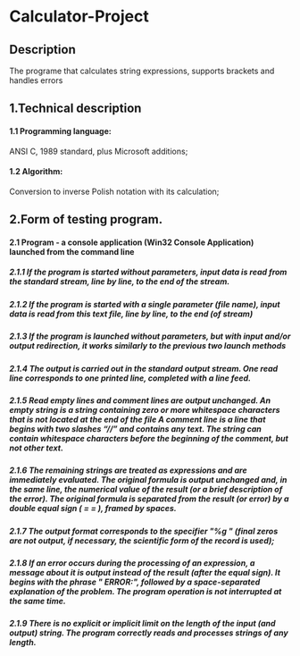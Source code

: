 # Calculator-Project

Description
-----------

The programe that calculates string expressions, supports brackets and handles errors


1.Technical description
---------------------

#### 1.1 Programming language:
  ANSI C, 1989 standard, plus Microsoft additions;
#### 1.2 Algorithm:
  Conversion to inverse Polish notation with its calculation;
  
  
2.Form of testing program.
--------------------------

#### 2.1 Program - a console application (Win32 Console Application) launched from the command line

##### 2.1.1 If the program is started without parameters, input data is read from the standard stream, line by line, to the end of the stream.
##### 2.1.2 If the program is started with a single parameter (file name), input data is read from this text file, line by line, to the end (of stream)
##### 2.1.3 If the program is launched without parameters, but with input and/or output redirection, it works similarly to the previous two launch methods
##### 2.1.4 The output is carried out in the standard output stream. One read line corresponds to one printed line, completed with a line feed.
##### 2.1.5 Read empty lines and comment lines are output unchanged. An empty string is a string containing zero or more whitespace characters that is not located at the end of the file A comment line is a line that begins with two slashes “//” and contains any text. The string can contain whitespace characters before the beginning of the comment, but not other text.
##### 2.1.6 The remaining strings are treated as expressions and are immediately evaluated. The original formula is output unchanged and, in the same line, the numerical value of the result (or a brief description of the error). The original formula is separated from the result (or error) by a double equal sign ( = = ), framed by spaces.
##### 2.1.7 The output format corresponds to the specifier "%g " (final zeros are not output, if necessary, the scientific form of the record is used);
##### 2.1.8 If an error occurs during the processing of an expression, a message about it is output instead of the result (after the equal sign). It begins with the phrase " ERROR:", followed by a space-separated explanation of the problem. The program operation is not interrupted at the same time.
##### 2.1.9 There is no explicit or implicit limit on the length of the input (and output) string. The program correctly reads and processes strings of any length.


